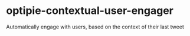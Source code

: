 # optipie-contextual-user-engager
Automatically engage with users, based on the context of their last tweet
